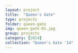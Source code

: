 ```yaml
---
layout: project
title:  "Queen's Gate"
type: projects
folder: queen-gate
img: queen-gate-01.jpg
group: projects
category: [2014]
collection: "Queen's Gate '14"
---
```


